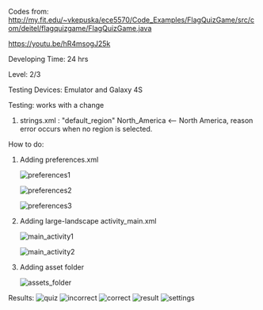 Codes from:
http://my.fit.edu/~vkepuska/ece5570/Code_Examples/FlagQuizGame/src/com/deitel/flagquizgame/FlagQuizGame.java

https://youtu.be/hR4msogJ25k

Developing Time: 24 hrs

Level: 2/3

Testing Devices: Emulator and Galaxy 4S

Testing: works with a change

1. strings.xml : "default_region" North_America <--  North America, reason error occurs when no region is selected.

How to do:

1. Adding preferences.xml

	![preferences1](https://cloud.githubusercontent.com/assets/11301947/9871466/b4e206b4-5b48-11e5-843e-d5ced3a4e932.png)

	![preferences2](https://cloud.githubusercontent.com/assets/11301947/9871495/e4461ce2-5b48-11e5-9a03-8a943e49ae29.png)

	![preferences3](https://cloud.githubusercontent.com/assets/11301947/9871505/f714bc5c-5b48-11e5-8b0a-e1016f3e1942.png)

2. Adding large-landscape activity_main.xml

	![main_activity1](https://cloud.githubusercontent.com/assets/11301947/9871661/fd20980e-5b49-11e5-9453-af9b357bda15.png)

	![main_activity2](https://cloud.githubusercontent.com/assets/11301947/9871666/1092f512-5b4a-11e5-87e0-1f2e0108a89d.png)
	
3. Adding asset folder

	![assets_folder](https://cloud.githubusercontent.com/assets/11301947/9871812/56cfcc12-5b4a-11e5-802b-be2fb73552c1.png)

Results:
![quiz](https://cloud.githubusercontent.com/assets/11301947/9871015/8c9090b6-5b45-11e5-988a-cabd51fedb34.png)
![incorrect](https://cloud.githubusercontent.com/assets/11301947/9871028/a540453e-5b45-11e5-81b7-4095bc97efaa.png)
![correct](https://cloud.githubusercontent.com/assets/11301947/9871043/b7f64ba6-5b45-11e5-8231-5ab1dfb4e71c.png)
![result](https://cloud.githubusercontent.com/assets/11301947/9871048/c0064a12-5b45-11e5-9963-86d8d606c6e2.png)
![settings](https://cloud.githubusercontent.com/assets/11301947/9871056/ca7325a6-5b45-11e5-89a2-9797c5b9bfc8.png)













